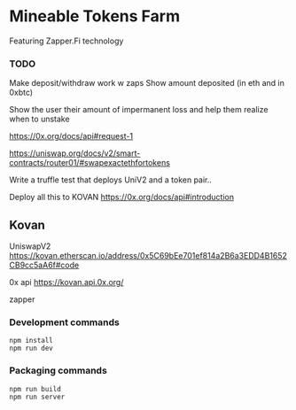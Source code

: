 # Mineable Tokens Farm

Featuring Zapper.Fi technology



### TODO
Make deposit/withdraw work w zaps
Show amount deposited (in eth and in 0xbtc)

Show the user their amount of impermanent loss and help them realize when to unstake

https://0x.org/docs/api#request-1

https://uniswap.org/docs/v2/smart-contracts/router01/#swapexactethfortokens

Write a truffle test that deploys UniV2 and a token pair..



Deploy all this to KOVAN
https://0x.org/docs/api#introduction

## Kovan
UniswapV2  https://kovan.etherscan.io/address/0x5C69bEe701ef814a2B6a3EDD4B1652CB9cc5aA6f#code

0x api  https://kovan.api.0x.org/

zapper 




### Development commands
```
npm install
npm run dev
```

### Packaging commands
```
npm run build
npm run server
```

